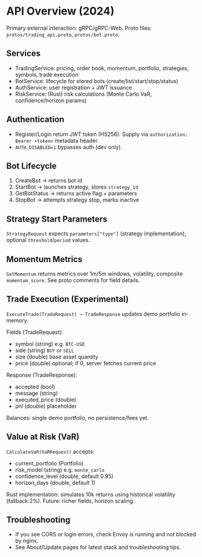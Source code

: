# API Overview (2024)

Primary external interaction: gRPC/gRPC-Web. Proto files: `protos/trading_api.proto`, `protos/bot.proto`.

## Services

- TradingService: pricing, order book, momentum, portfolio, strategies, symbols, trade execution
- BotService: lifecycle for stored bots (create/list/start/stop/status)
- AuthService: user registration + JWT issuance
- RiskService: (Rust) risk calculations (Monte Carlo VaR, confidence/horizon params)

## Authentication

- Register/Login return JWT token (HS256). Supply via `authorization: Bearer <token>` metadata header.
- `AUTH_DISABLED=1` bypasses auth (dev only).

## Bot Lifecycle

1. CreateBot → returns bot id
2. StartBot → launches strategy, stores `strategy_id`
3. GetBotStatus → returns active flag + parameters
4. StopBot → attempts strategy stop, marks inactive

## Strategy Start Parameters

`StrategyRequest` expects `parameters["type"]` (strategy implementation), optional `threshold`/`period` values.

## Momentum Metrics

`GetMomentum` returns metrics over 1m/5m windows, volatility, composite `momentum_score`.
See proto comments for field details.

## Trade Execution (Experimental)

`ExecuteTrade(TradeRequest) → TradeResponse` updates demo portfolio in-memory.

Fields (TradeRequest):

- symbol (string) e.g. `BTC-USD`
- side (string) `BUY` or `SELL`
- size (double) base asset quantity
- price (double) optional; if 0, server fetches current price

Response (TradeResponse):

- accepted (bool)
- message (string)
- executed_price (double)
- pnl (double) placeholder

Balances: single demo portfolio, no persistence/fees yet.

## Value at Risk (VaR)

`CalculateVaR(VaRRequest)` accepts:

- current_portfolio (Portfolio)
- risk_model (string) e.g. `monte_carlo`
- confidence_level (double, default 0.95)
- horizon_days (double, default 1)

Rust implementation: simulates 10k returns using historical volatility (fallback 2%). Future: richer fields, horizon scaling.

## Troubleshooting

- If you see CORS or login errors, check Envoy is running and not blocked by nginx.
- See About/Update pages for latest stack and troubleshooting tips.
